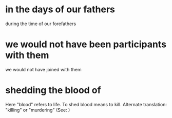 
# in the days of our fathers
during the time of our forefathers

# we would not have been participants with them
we would not have joined with them

# shedding the blood of
Here "blood" refers to life. To shed blood means to kill. Alternate translation: "killing" or "murdering" (See: )